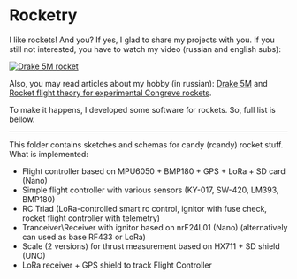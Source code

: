 # Rocketry

I like rockets! And you?
If yes, I glad to share my projects with you. If you still not interested, you have to watch my video (russian and english subs):

[![Drake 5M rocket](https://img.youtube.com/vi/orwE_tsarW4/0.jpg)](https://www.youtube.com/watch?v=orwE_tsarW4)

Also, you may read articles about my hobby (in russian):
[Drake 5M](https://habr.com/ru/post/571968/) and [Rocket flight theory for experimental Congreve rockets](https://habr.com/ru/post/590281/).

To make it happens, I developed some software for rockets. So, full list is bellow.

---

This folder contains sketches and schemas for candy (rcandy) rocket stuff.
What is implemented:
- Flight controller based on MPU6050 + BMP180 + GPS + LoRa + SD card (Nano)
- Simple flight controller with various sensors (KY-017, SW-420, LM393, BMP180)
- RC Triad (LoRa-controlled smart rc control, ignitor with fuse check, rocket flight controller with telemetry)
- Tranceiver\Receiver with ignitor based on nrF24L01 (Nano) (alternatively can used as base RF433 or LoRa)
- Scale (2 versions) for thrust measurement based on HX711 + SD shield (UNO)
- LoRa receiver + GPS shield to track Flight Controller

